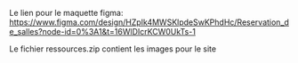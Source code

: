 Le lien pour le maquette figma: https://www.figma.com/design/HZpIk4MWSKlpdeSwKPhdHc/Reservation_de_salles?node-id=0%3A1&t=16WlDIcrKCW0UkTs-1

Le fichier ressources.zip contient les images pour le site
